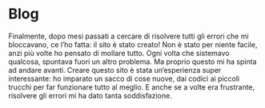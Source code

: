 # Blog
Finalmente, dopo mesi passati a cercare di risolvere tutti gli errori che mi bloccavano, ce l’ho fatta: il sito è stato creato! Non è stato per niente facile, anzi più volte ho pensato di mollare tutto. Ogni volta che sistemavo qualcosa, spuntava fuori un altro problema. Ma proprio questo mi ha spinta ad andare avanti.
Creare questo sito è stata un’esperienza super interessante: ho imparato un sacco di cose nuove, dai codici ai piccoli trucchi per far funzionare tutto al meglio. E anche se a volte era frustrante, risolvere gli errori mi ha dato tanta soddisfazione.
